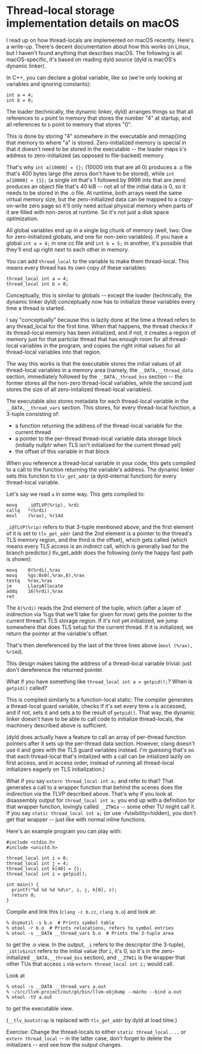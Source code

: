 # Thread-local storage implementation details on macOS

I read up on how thread-locals are implemented on macOS recently. Here's a
write-up. There's decent documentation about how this works on Linux, but I
haven't found anything that describes macOS. The following is all
macOS-specific, it's based on reading dyld source (dyld is macOS's dynamic
linker).

In C++, you can declare a global variable, like so (we're
only looking at variables and ignoring constants):

    int a = 4;
    int b = 0;

The loader (technically, the dynamic linker, dyld) arranges things so that all
references to `a` point to memory that stores the number "4" at startup, and
all references to `b` point to memory that stores "0".

This is done by storing "4" somewhere in the executable and
mmap()ing that memory to where "a" is stored. Zero-initialized
memory is special in that it doesn't need to be stored in the
executable -- the loader maps `b`'s address to zero-initialized
(as opposed to file-backed) memory.

That's why `int a[10000] = {};` (10000 ints that are all 0)
produces a .o file that's 400 bytes large (the zeros don't
have to be stored), while `int a[10000] = {1};` (a single int
that's 1 followed by 9999 ints that are zero) produces an
object file that's 40 kiB -- not all of the initial data is 0,
so it needs to be stored in the .o file. At runtime, both
arrays need the same virtual memory size, but the zero-initialized data can be
mapped to a copy-on-write zero page so it'll only need actual physical memory
when parts of it are filled with non-zeros at runtime. So it's not just a disk
space optimization.

All global variables end up in a single big chunk of memory
(well, two: One for zero-initialized globals, and one for
non-zero variables). If you have a global `int a = 4;` in one cc file and
`int b = 5;` in another, it's possible that they'll end up right next to each
other in memory.

You can add `thread_local` to the variable to make them
thread-local. This means every thread has its own copy of these
variables:

    thread_local int a = 4;
    thread_local int b = 0;

Conceptually, this is similar to globals -- except the loader
(technically, the dynamic linker dyld) conceptually now has to initialize these
variables every time a thread is started.

I say "conceptually" because this is lazily done at the time a thread refers to
any thread\_local for the first time. When that happens, the thread checks if
its thread-local memory has been initialized, and if not, it creates a region
of memory just for that particlar thread that has enough room for all
thread-local variables in the program, and copies the right initial values for
all thread-local variables into that region.

The way this works is that the executable stores the initial values of all
thread-local variables in a memory area (namely, the `__DATA,__thread_data`
section, immediately followed by the `__DATA,_thread_bss` section -- the former
stores all the non-zero thread-local variables, while
the second just stores the size of all zero-initalized thread-local variables).

The executable also stores metadata for each thread-local variable in the
`__DATA,__thread_vars` section. This stores, for every thread-local function, a
3-tuple consisting of:

* a function returning the address of the thread-local variable for the current
  thread
* a pointer to the per-thread thread-local variable data storage block
  (initially nullptr when TLS isn't initialized for the current thread yet)
* the offset of this variable in that block

When you reference a thread-local variable in your code, this gets compiled to
a call to the function returning the variable's address. The dynamic linker
sets this function to `tlv_get_addr` (a dyld-internal function) for every
thread-local variable.

Let's say we read `a` in some way. This gets compiled to:

	movq	_i@TLVP(%rip), %rdi
	callq	*(%rdi)
	movl	(%rax), %r14d

`_i@TLVP(%rip)` refers to that 3-tuple mentioned above, and the first element
of it is set to `tlv_get_addr` (and the 2nd element is a pointer to the
thread's TLS memory region, and the third is the offset), which gets called
(which means every TLS access is an indirect call, which is generally bad for
the branch predictor.) tlv\_get\_addr does the following (only the happy fast
path is shown):

    movq	8(%rdi),%rax
    movq	%gs:0x0(,%rax,8),%rax
    testq	%rax,%rax
    je		LlazyAllocate
    addq	16(%rdi),%rax
    ret

The `8(%rdi)` reads the 2nd element of the tuple, which (after a layer of
indirection via %gs that we'll take for given for now) gets the pointer to the
current thread's TLS storage region. If it's not yet initialized, we jump
somewhere that does TLS setup for the current thread. If it is initialized, we
return the pointer at the variable's offset.

That's then dereferenced by the last of the three lines above
(`movl (%rax), %r14d`).

This design makes taking the address of a thread-local variable trivial: just
don't dereference the returned pointer.

What if you have something like `thread_local int a = getpid();`? When is
`getpid()` called?

This is compiled similarly to a function-local static: The compiler generates
a thread-local guard variable, checks if it's set every time `a` is accessed,
and if not, sets it and sets a to the result of `getpid()`. That way, the
dynamic linker doesn't have to be able to call code to initialize thread-locals,
the machinery described above is sufficient.

(dyld does actually have a feature to call an array of per-thread function
pointers after it sets up the per-thread data section. However, clang doesn't
use it and goes with the TLS guard variables instead. I'm guessing that's so
that each thread-local that's initalized with a call can be intialized lazily
on first access, and in access order, instead of running all thread-local
initializers eagerly on TLS initialization.)

What if you say `extern thread_local int a;` and refer to that? That generates
a call to a wrapper function that behind the scenes does the indirection via
the TLVP described above. That's why if you look at disassembly output for
`thread_local int a;` you end up with a definition for that wrapper function,
lovingly called `__ZTW1a` -- some other TU might call it. If you say
`static thread_local int a;` (or use -fvisibility=hidden), you don't get
that wrapper -- just like with normal inline functions.

Here's an example program you can play with:

    #include <stdio.h>
    #include <unistd.h>

    thread_local int i = 0;
    thread_local int j = 4;
    thread_local int k[40] = {};
    thread_local int z = getpid();

    int main() {
      printf("%d %d %d %d\n", i, j, k[0], z);
      return 0;
    }

Compile and link this (`clang -c b.cc`, `clang b.o`) and look at:

    % dsymutil -s b.o  # Prints symbol table
    % otool -r b.o  # Prints relocations, refers to symbol entries
    % otool -s __DATA __thread_vars b.o  # Prints the 3-tuple area

to get the .o view. In the output, `_i` refers to the descriptor (the 3-tuple),
`_i$tlv$init` refers to the initial value (for `i`, it's 0, so it's in the
zero-initialized `__DATA,__thread_bss` section), and `__ZTW1i` is the wrapper
that other TUs that access `i` via `extern thread_local int i;` would call.

Look at

    % otool -s __DATA __thread_vars a.out
    % ~/src/llvm-project/out/gn/bin/llvm-objdump --macho --bind a.out
    % otool -tV a.out

to get the executable view.

(`__tlv_bootstrap` is replaced with `tlv_get_addr` by dyld at load time.)

Exercise: Change the thread-locals to either `static thread_local....` or
`extern thread_local` -- in the latter case, don't forget to delete the
initializers -- and see how the output changes.

